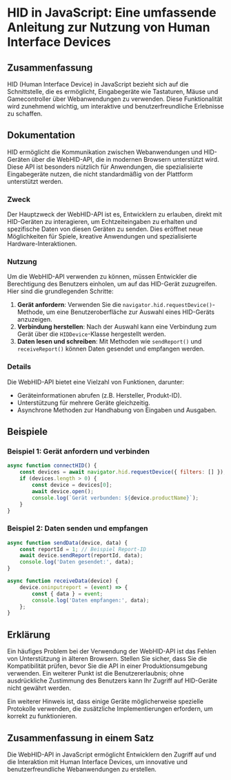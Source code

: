 <!--
Meta Description: # HID in JavaScript: Eine umfassende Anleitung zur Nutzung von Human Interface Devices ## Zusammenfassung HID (Human Interface Device) in JavaScript b...
Meta Keywords: die, und, hid, device, api
-->

# HID in JavaScript: Eine umfassende Anleitung zur Nutzung von Human Interface Devices

## Zusammenfassung
HID (Human Interface Device) in JavaScript bezieht sich auf die Schnittstelle, die es ermöglicht, Eingabegeräte wie Tastaturen, Mäuse und Gamecontroller über Webanwendungen zu verwenden. Diese Funktionalität wird zunehmend wichtig, um interaktive und benutzerfreundliche Erlebnisse zu schaffen.

## Dokumentation
HID ermöglicht die Kommunikation zwischen Webanwendungen und HID-Geräten über die WebHID-API, die in modernen Browsern unterstützt wird. Diese API ist besonders nützlich für Anwendungen, die spezialisierte Eingabegeräte nutzen, die nicht standardmäßig von der Plattform unterstützt werden.

### Zweck
Der Hauptzweck der WebHID-API ist es, Entwicklern zu erlauben, direkt mit HID-Geräten zu interagieren, um Echtzeiteingaben zu erhalten und spezifische Daten von diesen Geräten zu senden. Dies eröffnet neue Möglichkeiten für Spiele, kreative Anwendungen und spezialisierte Hardware-Interaktionen.

### Nutzung
Um die WebHID-API verwenden zu können, müssen Entwickler die Berechtigung des Benutzers einholen, um auf das HID-Gerät zuzugreifen. Hier sind die grundlegenden Schritte:

1. **Gerät anfordern**: Verwenden Sie die `navigator.hid.requestDevice()`-Methode, um eine Benutzeroberfläche zur Auswahl eines HID-Geräts anzuzeigen.
2. **Verbindung herstellen**: Nach der Auswahl kann eine Verbindung zum Gerät über die `HIDDevice`-Klasse hergestellt werden.
3. **Daten lesen und schreiben**: Mit Methoden wie `sendReport()` und `receiveReport()` können Daten gesendet und empfangen werden.

### Details
Die WebHID-API bietet eine Vielzahl von Funktionen, darunter:
- Geräteinformationen abrufen (z.B. Hersteller, Produkt-ID).
- Unterstützung für mehrere Geräte gleichzeitig.
- Asynchrone Methoden zur Handhabung von Eingaben und Ausgaben.

## Beispiele
### Beispiel 1: Gerät anfordern und verbinden
```javascript
async function connectHID() {
    const devices = await navigator.hid.requestDevice({ filters: [] });
    if (devices.length > 0) {
        const device = devices[0];
        await device.open();
        console.log(`Gerät verbunden: ${device.productName}`);
    }
}
```

### Beispiel 2: Daten senden und empfangen
```javascript
async function sendData(device, data) {
    const reportId = 1; // Beispiel Report-ID
    await device.sendReport(reportId, data);
    console.log('Daten gesendet:', data);
}

async function receiveData(device) {
    device.oninputreport = (event) => {
        const { data } = event;
        console.log('Daten empfangen:', data);
    };
}
```

## Erklärung
Ein häufiges Problem bei der Verwendung der WebHID-API ist das Fehlen von Unterstützung in älteren Browsern. Stellen Sie sicher, dass Sie die Kompatibilität prüfen, bevor Sie die API in einer Produktionsumgebung verwenden. Ein weiterer Punkt ist die Benutzererlaubnis; ohne ausdrückliche Zustimmung des Benutzers kann Ihr Zugriff auf HID-Geräte nicht gewährt werden. 

Ein weiterer Hinweis ist, dass einige Geräte möglicherweise spezielle Protokolle verwenden, die zusätzliche Implementierungen erfordern, um korrekt zu funktionieren.

## Zusammenfassung in einem Satz
Die WebHID-API in JavaScript ermöglicht Entwicklern den Zugriff auf und die Interaktion mit Human Interface Devices, um innovative und benutzerfreundliche Webanwendungen zu erstellen.